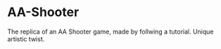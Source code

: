 # AA-Shooter
The replica of an AA Shooter game, made by follwing a tutorial. Unique artistic twist.
